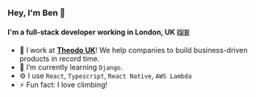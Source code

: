 ### Hey, I'm Ben 👋

#### I'm a full-stack developer working in London, UK 🇬🇧

- 🔭 I work at [**Theodo UK**](https://www.theodo.co.uk/)! We help companies to build business-driven products in record time.
- 🌱 I’m currently learning `Django`.
- ⚙️ I use `React`, `Typescript`, `React Native`, `AWS Lambda`
- ⚡ Fun fact: I love climbing!

